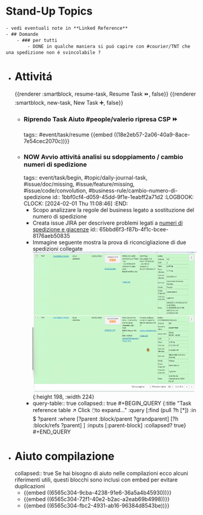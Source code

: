 # Stand-Up Topics
	- vedi eventuali note in **Linked Reference**
	- ## Domande
		- ### per tutti
			- DONE in qualche maniera si puó capire con #courier/TNT che una spedizione non é svincolabile ?
- # Attivitá
  {{renderer :smartblock, resume-task, Resume Task ⏩️, false}} {{renderer :smartblock, new-task, New Task ➕, false}}
	- ### Riprendo Task Aiuto #people/valerio ripresa CSP ⏩️
	  tags:: #event/task/resume
	  {{embed ((18e2eb57-2a06-40a9-8ace-7e54cec2070c))}}
	- ### NOW Avvio attivitá analisi su sdoppiamento  / cambio numeri di spedizione
	  tags:: event/task/begin, #topic/daily-journal-task, #issue/doc/missing, #issue/feature/missing, #issue/code/convolution, #business-rule/cambio-numero-di-spedizione
	  id:: 1bbf0cf4-d059-45dd-9f1e-1eabff2a71d2
	  :LOGBOOK:
	  CLOCK: [2024-02-01 Thu 11:08:46]
	  :END:
		- Scopo analizzare la regole del business legato a sostituzione del numero di spedizione
		- Creata issue JIRA  per descrivere problemi legati a [numeri di spedizione e giacenze](https://gsped.atlassian.net/browse/PS22-514)
		  id:: 65bbd6f3-f87b-4f1c-bcee-8176aeb50835
		- Immagine seguente mostra la prova di riconcigliazione di due spedizioni collegate ![image.png](../assets/image_1706778654997_0.png){:height 198, :width 224}
		- query-table:: true
		  collapsed:: true
		  #+BEGIN_QUERY
		  {:title "Task reference table ↗️ Click 🖱️to expand..." :query [:find (pull ?h [*])
		      :in $ ?parent
		      :where
		      [?parent :block/parent ?grandparent]
		      [?h :block/refs ?parent]
		  ]
		  :inputs [:parent-block]
		  :collapsed? true}
		  #+END_QUERY
- # Aiuto compilazione
  collapsed:: true
  Se hai bisogno di aiuto nelle compilazioni ecco alcuni riferimenti utili, questi blocchi sono inclusi con embed per evitare duplicazioni
	- {{embed ((6565c304-9cba-4238-91e6-36a5a4b45930))}}
	- {{embed ((6565c304-72f1-40e2-b2ac-a2eab69b4998))}}
	- {{embed ((6565c304-fbc2-4931-ab16-96384d8543be))}}